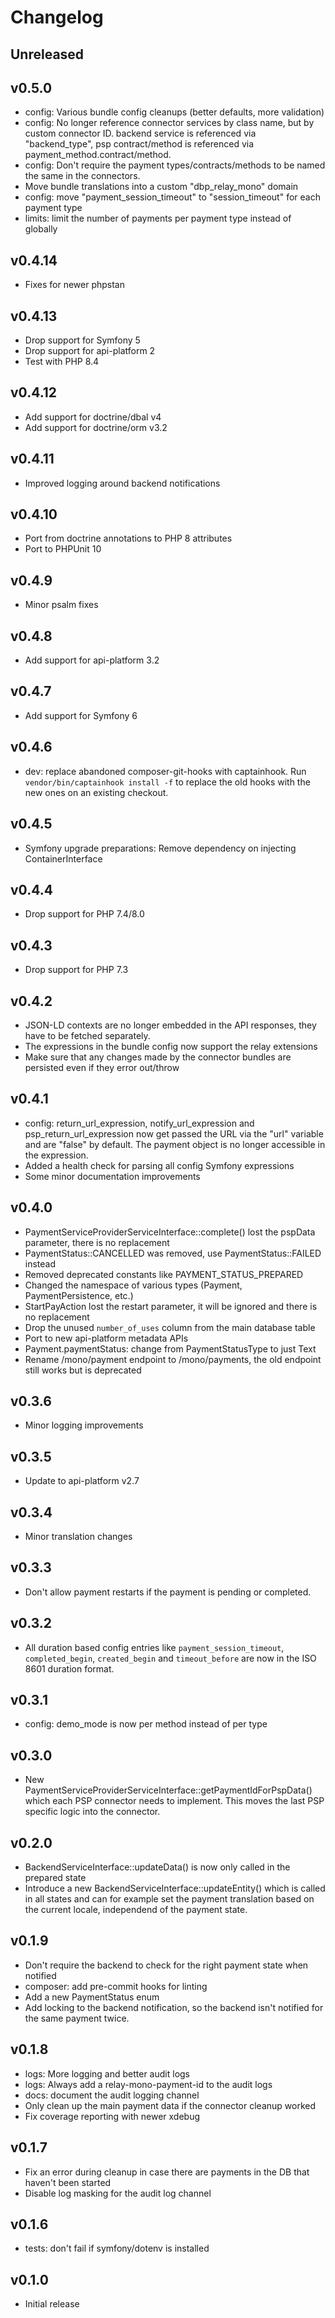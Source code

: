 # Changelog

## Unreleased

## v0.5.0

* config: Various bundle config cleanups (better defaults, more validation)
* config: No longer reference connector services by class name, but by custom
  connector ID. backend service is referenced via "backend_type", psp
  contract/method is referenced via payment_method.contract/method.
* config: Don't require the payment types/contracts/methods to be named the same
  in the connectors.
* Move bundle translations into a custom "dbp_relay_mono" domain
* config: move "payment_session_timeout" to "session_timeout" for each payment
  type
* limits: limit the number of payments per payment type instead of globally

## v0.4.14

* Fixes for newer phpstan

## v0.4.13

* Drop support for Symfony 5
* Drop support for api-platform 2
* Test with PHP 8.4

## v0.4.12

* Add support for doctrine/dbal v4
* Add support for doctrine/orm v3.2

## v0.4.11

* Improved logging around backend notifications

## v0.4.10

* Port from doctrine annotations to PHP 8 attributes
* Port to PHPUnit 10

## v0.4.9

* Minor psalm fixes

## v0.4.8

* Add support for api-platform 3.2

## v0.4.7

* Add support for Symfony 6

## v0.4.6

* dev: replace abandoned composer-git-hooks with captainhook.
  Run `vendor/bin/captainhook install -f` to replace the old hooks with the new ones
  on an existing checkout.

## v0.4.5

* Symfony upgrade preparations: Remove dependency on injecting ContainerInterface

## v0.4.4

* Drop support for PHP 7.4/8.0

## v0.4.3

* Drop support for PHP 7.3

## v0.4.2

* JSON-LD contexts are no longer embedded in the API responses, they have to be fetched separately.
* The expressions in the bundle config now support the relay extensions
* Make sure that any changes made by the connector bundles are persisted even if they error out/throw

## v0.4.1

* config: return_url_expression, notify_url_expression and psp_return_url_expression now get passed the URL via
  the "url" variable and are "false" by default. The payment object is no longer accessible in the expression.
* Added a health check for parsing all config Symfony expressions
* Some minor documentation improvements

## v0.4.0

* PaymentServiceProviderServiceInterface::complete() lost the pspData parameter, there is no replacement
* PaymentStatus::CANCELLED was removed, use PaymentStatus::FAILED instead
* Removed deprecated constants like PAYMENT_STATUS_PREPARED
* Changed the namespace of various types (Payment, PaymentPersistence, etc.)
* StartPayAction lost the restart parameter, it will be ignored and there is no replacement
* Drop the unused `number_of_uses` column from the main database table
* Port to new api-platform metadata APIs
* Payment.paymentStatus: change from PaymentStatusType to just Text
* Rename /mono/payment endpoint to /mono/payments, the old endpoint still works but is deprecated

## v0.3.6

* Minor logging improvements

## v0.3.5

* Update to api-platform v2.7

## v0.3.4

* Minor translation changes

## v0.3.3

* Don't allow payment restarts if the payment is pending or completed.

## v0.3.2

* All duration based config entries like `payment_session_timeout`, `completed_begin`, `created_begin` and `timeout_before` are now in the ISO 8601 duration format.

## v0.3.1

* config: demo_mode is now per method instead of per type

## v0.3.0

* New PaymentServiceProviderServiceInterface::getPaymentIdForPspData() which each PSP connector needs to implement.
  This moves the last PSP specific logic into the connector.

## v0.2.0

* BackendServiceInterface::updateData() is now only called in the prepared state
* Introduce a new BackendServiceInterface::updateEntity() which is called in all states and can for example
  set the payment translation based on the current locale, independend of the payment state.

## v0.1.9

* Don't require the backend to check for the right payment state when notified
* composer: add pre-commit hooks for linting
* Add a new PaymentStatus enum
* Add locking to the backend notification, so the backend isn't notified for the same payment twice.

## v0.1.8

* logs: More logging and better audit logs
* logs: Always add a relay-mono-payment-id to the audit logs
* docs: document the audit logging channel
* Only clean up the main payment data if the connector cleanup worked
* Fix coverage reporting with newer xdebug

## v0.1.7

* Fix an error during cleanup in case there are payments in the DB that haven't been started
* Disable log masking for the audit log channel

## v0.1.6

* tests: don't fail if symfony/dotenv is installed

## v0.1.0

* Initial release